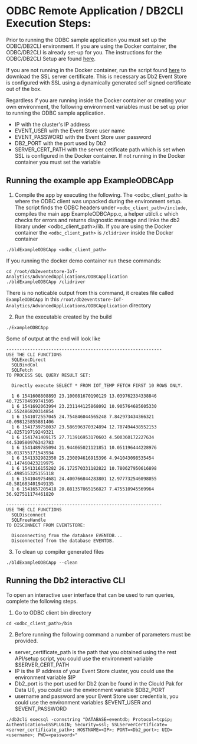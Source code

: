 # ODBC Remote Application / DB2CLI Execution Steps:

Prior to running the ODBC sample application you must set up the ODBC/DB2CLI environment. If you are using the Docker container, the ODBC/DB2CLI is already set-up for you. The instructions for the ODBC/DB2CLI Setup are found [here](https://github.com/IBMProjectEventStore/db2eventstore-IoT-Analytics/tree/master/AdvancedApplications#odbcdb2cli-setup).  

If you are not running in the Docker container, run the script found [here](https://github.com/IBMProjectEventStore/db2eventstore-IoT-Analytics/blob/master/container/setup/setup-ssl.sh) to download the SSL server certificate. This is necessary as Db2 Event Store is configured with SSL using a dynamically generated self signed certificate out of the box. 

Regardless if you are running inside the Docker container or creating your own environment, the following environment variables must be set up prior to running the ODBC sample application. 

* IP with the cluster's IP address
* EVENT_USER with the Event Store user name
* EVENT_PASSWORD with the Event Store user password
* DB2_PORT with the port used by Db2
* SERVER_CERT_PATH with the server cetificate path which is set when SSL is configured in the Docker container. If not running in the Docker container you must set the variable

## Running the example app ExampleODBCApp

1. Compile the app by executing the following. The <odbc_client_path> is where the ODBC client was unpacked during the environment setup. The script finds the ODBC headers under `<odbc_client_path>/include`, compiles the main app ExampleODBCApp.c, a helper utilcli.c which checks for errors and returns diagnostic message and links the db2 library under <odbc_client_path>/lib.  If you are using the Docker container the `<odbc_client_path>` is `/clidriver` inside the Docker container
```
./bldExampleODBCApp <odbc_client_path>
```
If you running the docker demo container run these commands:
```
cd /root/db2eventstore-IoT-Analytics/AdvancedApplications/ODBCApplication
./bldExampleODBCApp /clidriver
```
There is no noticable output from this command, it creates file called `ExampleODBCApp` in this `/root/db2eventstore-IoT-Analytics/AdvancedApplications/ODBCApplication` directory
 
2. Run the executable created by the build
```
./ExampleODBCApp
```
Some of output at the end will look like
```
-----------------------------------------------------------
USE THE CLI FUNCTIONS
  SQLExecDirect
  SQLBindCol
  SQLFetch
TO PROCESS SQL QUERY RESULT SET:

  Directly execute SELECT * FROM IOT_TEMP FETCH FIRST 10 ROWS ONLY.

  1 6 1541608808893 23.100081670190129 13.039762334338846 40.725704939741505
  1 6 1541692063994 23.231144125868092 10.905764685605330 42.552486820314854
  1 6 1541072557045 24.754846044565248 7.842973434366321 40.098125855881406
  1 6 1541739758037 23.586596370324894 12.707494438552153 42.825719719249321
  1 6 1541741409175 27.713916953170603 4.500360172227634 44.530580976342783
  1 6 1541489785094 21.944065021121851 10.051196444228976 38.013755171543934
  1 6 1541332982350 25.230894616915396 4.941043098535454 41.147460423219975
  1 6 1541316155282 26.172570331182822 10.780627950616898 45.498515325155118
  1 6 1541049754681 24.400766844283801 12.977732546098055 40.581683401949135
  1 6 1541657205418 20.881357065156827 7.475510945569964 36.927511174461820

-----------------------------------------------------------
USE THE CLI FUNCTIONS
  SQLDisconnect
  SQLFreeHandle
TO DISCONNECT FROM EVENTSTORE:

  Disconnecting from the database EVENTDB...
  Disconnected from the database EVENTDB.
```

3. To clean up compiler generated files

`./bldExampleODBCApp --clean`

## Running the Db2 interactive CLI

To open an interactive user interface that can be used to run queries, complete the following steps. 

1. Go to ODBC client bin directory

`cd <odbc_client_path>/bin`

2. Before running the following command a number of parameters must be provided.

  * server_certificate_path is the path that you obtained using the rest API/setup script, you could use the environment variable $SERVER_CERT_PATH
  * IP is the IP address of your Event Store cluster, you could use the environment variable $IP
  * Db2_port is the port used for Db2 (can be found in the Clould Pak for Data UI), you could use the environment variable $DB2_PORT
  * username and password are your Event Store user credentials, you could use the environment variables $EVENT_USER and $EVENT_PASSWORD

`./db2cli execsql -connstring "DATABASE=eventdb; Protocol=tcpip; Authentication=GSSPLUGIN; Security=ssl; SSLServerCertificate=<server_certificate_path>; HOSTNAME=<IP>; PORT=<Db2_port>; UID=<username>; PWD=<password>"`
